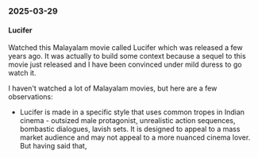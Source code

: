 ### 2025-03-29
#### Lucifer
Watched this Malayalam movie called Lucifer which was released a few years ago. It was actually to build some context because a sequel to this movie just released and I have been convinced under mild duress to go watch it.

I haven't watched a lot of Malayalam movies, but here are a few observations:

- Lucifer is made in a specific style that uses common tropes in Indian cinema - outsized male protagonist, unrealistic action sequences, bombastic dialogues, lavish sets. It is designed to appeal to a mass market audience and may not appeal to a more nuanced cinema lover. But having said that, 
